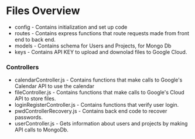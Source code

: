 # Files Overview #

* config - Contains initialization and set up code
* routes - Contains express functions that route requests made from front end to back end.
* models - Contains schema for Users and Projects, for Mongo Db
* keys - Contains API KEY to upload and downolad files to Google Cloud.

### Controllers ###
* calendarController.js - Contains functions that make calls to Google's Calendar API to use the calendar 
* fileController.js - Contains functions that make calls to Google's Cloud API to store files.
* loginRegisterController.js - Contains functions that verify user login.
* pwdControllerRecovery.js - Contains back end code to recover passwords.
* userController.js - Gets information about users and projects by making API calls to MongoDb.
